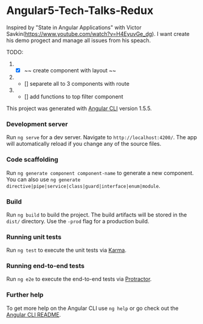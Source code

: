 # Angular5-Tech-Talks-Redux
Inspired by "State in Angular Applications" with Victor Savkin(https://www.youtube.com/watch?v=H4EyuvGe_dg).
I want create his demo progect and manage all issues from his speach.

TODO:
1. - [x] ~~ create component with layout ~~
2. - []  separete all to 3 components with route
3. - []  add functions to top filter component

This project was generated with [Angular CLI](https://github.com/angular/angular-cli) version 1.5.5.
### Development server
Run `ng serve` for a dev server. Navigate to `http://localhost:4200/`. The app will automatically reload if you change any of the source files.

### Code scaffolding

Run `ng generate component component-name` to generate a new component. You can also use `ng generate directive|pipe|service|class|guard|interface|enum|module`.

### Build

Run `ng build` to build the project. The build artifacts will be stored in the `dist/` directory. Use the `-prod` flag for a production build.

### Running unit tests

Run `ng test` to execute the unit tests via [Karma](https://karma-runner.github.io).

### Running end-to-end tests

Run `ng e2e` to execute the end-to-end tests via [Protractor](http://www.protractortest.org/).

### Further help

To get more help on the Angular CLI use `ng help` or go check out the [Angular CLI README](https://github.com/angular/angular-cli/blob/master/README.md).
